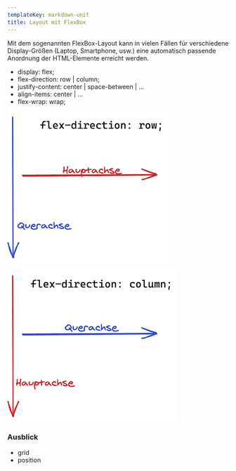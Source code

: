 ```yaml
---
templateKey: markdown-unit
title: Layout mit FlexBox
---
```


Mit dem sogenannten FlexBox-Layout kann in vielen Fällen für verschiedene
Display-Größen (Laptop, Smartphone, usw.) eine automatisch passende
Anordnung der HTML-Elemente erreicht werden.

- display: flex;
- flex-direction: row | column;
- justify-content: center | space-between | …
- align-items: center | ...
- flex-wrap: wrap;

![Flex Direction Row](../../images/css/flex-direction-row.png)

![Flex Direction Column](../../images/css/flex-direction-column.png)

### Ausblick

- grid
- position
